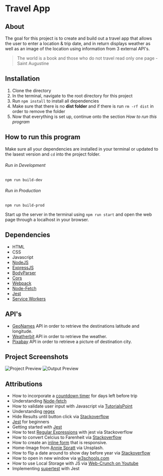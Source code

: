 # Travel App

## About

The goal for this project is to create and build out a travel app that allows the user to enter a location & trip date, and in return displays weather as well as an image of the location using information from 3 external API's.

> The world is a book and those who do not travel read only one page - Saint Augustine

## Installation

1. Clone the directory
2. In the terminal, navigate to the root directory for this project
3. Run ```npm install``` to install all dependencies
4. Make sure that there is no **dist folder** and if there is run ```rm -rf dist``` in order to remove the folder
5. Now that everything is set up, continue onto the section *How to run this program*

## How to run this program

Make sure all your dependencies are installed in your terminal or updated to the lasest version and  ```cd``` into the project folder.

###### Run in Development

```npm run build-dev```

###### Run in Production

```npm run build-prod```

Start up the server in the terminal using ```npm run start``` and open the web page through a localhost in your browser.

## Dependencies

* HTML
* CSS
* Javascript
* [NodeJS](https://nodejs.org/en/download/)
* [ExpressJS](https://www.npmjs.com/package/express)
* [BodyParser](https://www.npmjs.com/package/body-parser)
* [Cors](https://www.npmjs.com/package/cors)
* [Webpack](https://webpack.js.org/concepts/)
* [Node-Fetch](https://www.npmjs.com/package/node-fetch)
* [Jest](https://jestjs.io/en/)
* [Service Workers](https://developers.google.com/web/tools/workbox/guides/generate-service-worker/webpack)

## API's

* [GeoNames](https://www.geonames.org/) API in order to retrieve the destinations latitude and longitude. 
* [Weatherbit](https://www.weatherbit.io/) API in order to retrieve the weather.
* [Pixabay](https://pixabay.com/) API in order to retrieve a picture of destination city.

## Project Screenshots

![Project Preview](/img/travel1.png)
![Output Preview](/img/modalOutput.png)

## Attributions

* How to incorporate a [countdown timer](https://codepen.io/SitePoint/pen/NWxKgxN) for days left before trip
* Understanding [Node-fetch](https://hackersandslackers.com/making-api-requests-with-nodejs/)
* How to validate user input with Javascript via 
[TutorialsPoint](https://www.tutorialspoint.com/javascript/javascript_form_validations.htm)
* Understanding [regex](https://www.youtube.com/watch?v=6-5Se9Ym1E4)
* Hide Results until button click via [Stackoverflow](https://stackoverflow.com/questions/56111480/how-can-i-hide-a-div-until-a-button-is-clicked) 
* [Jest](https://www.valentinog.com/blog/jest/) for beginners
* Getting started with [Jest](https://jestjs.io/docs/en/getting-started)
* How to test [Regular Expressions](https://stackoverflow.com/questions/51850672/how-to-test-this-regex-in-jest) with jest via Stackoverflow
* How to convert Celcius to Farenheit via [Stackoverflow](https://stackoverflow.com/questions/26046474/celsius-and-fahrenheit-converter-javascript)
* How to create an [inline form](https://www.w3schools.com/howto/howto_css_inline_form.asp) that is responsive.
* Home-Image from [Annie Spratt](https://unsplash.com/photos/qyAka7W5uMY) via Unsplash.
* How to flip a date around to show day before year via [Stackoverflow](https://stackoverflow.com/questions/40232218/how-to-reverse-date-format-yyyy-mm-dd-using-javascript-jquery)
* How to open in new window via [w3schools.com](https://www.w3schools.com/jsref/met_win_open.asp)
* How to use Local Storage with JS via [Web-Crunch on Youtube](https://www.youtube.com/watch?v=AfVUiQ-my4Q&t=1462s) 
* Implementing [supertest](https://zellwk.com/blog/endpoint-testing/) with Jest

